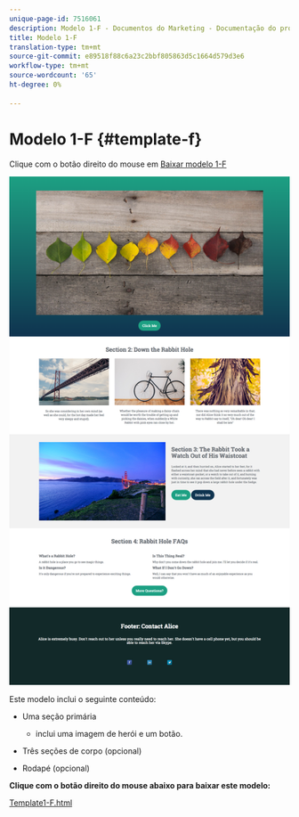 ```yaml
---
unique-page-id: 7516061
description: Modelo 1-F - Documentos do Marketing - Documentação do produto
title: Modelo 1-F
translation-type: tm+mt
source-git-commit: e89518f88c6a23c2bbf805863d5c1664d579d3e6
workflow-type: tm+mt
source-wordcount: '65'
ht-degree: 0%

---
```



# Modelo 1-F {#template-f}

Clique com o botão direito do mouse em [Baixar modelo 1-F](https://docs.marketo.com/download/attachments/7516061/Template1-F.html?version=1&amp;modificationDate=1432856900000&amp;api=v2)

![](assets/image2015-5-29-9-3a9-3a19.png)

Este modelo inclui o seguinte conteúdo:

* Uma seção primária

   * inclui uma imagem de herói e um botão.

* Três seções de corpo (opcional)
* Rodapé (opcional)

**Clique com o botão direito do mouse abaixo para baixar este modelo:**

[Template1-F.html](https://docs.marketo.com/download/attachments/7516061/Template1-F.html?version=1&amp;modificationDate=1432856900000&amp;api=v2)
